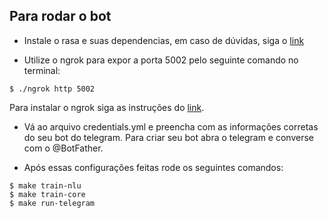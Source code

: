 ## Para rodar o bot

* Instale o rasa e suas dependencias, em caso de dúvidas, siga o <a href="http://rasa.com/docs/core/installation/">link</a>

* Utilize o ngrok para expor a porta 5002 pelo seguinte comando no terminal:
```
$ ./ngrok http 5002
```
Para instalar o ngrok siga as instruções do <a href="https://ngrok.com/download">link</a>.

* Vá ao arquivo credentials.yml e preencha com as informações corretas do seu bot do telegram. Para criar seu bot abra o telegram e converse com o @BotFather.

* Após essas configurações feitas rode os seguintes comandos:
```
$ make train-nlu
$ make train-core
$ make run-telegram
```